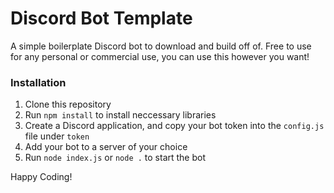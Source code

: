 # Discord Bot Template

A simple boilerplate Discord bot to download and build off of. Free to use for any personal or commercial use, you can use this however you want!

### Installation
1. Clone this repository
2. Run `npm install` to install neccessary libraries
3. Create a Discord application, and copy your bot token into the `config.js` file under `token`
4. Add your bot to a server of your choice
5. Run `node index.js` or `node .` to start the bot

Happy Coding!

